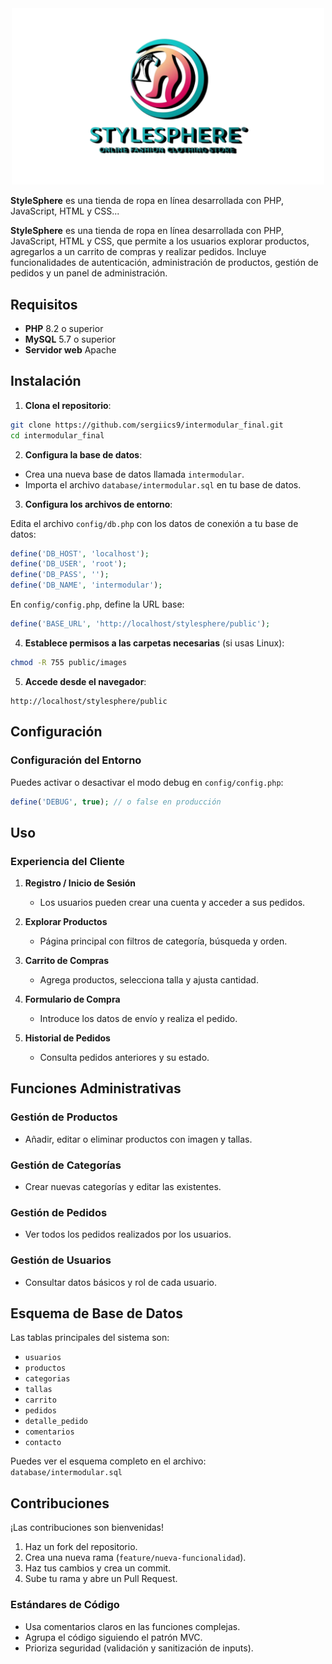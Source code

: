 <div align="center">
  <img src="public/images/logo.png" alt="Logo StyleSphere" width="500"/>
</div>

**StyleSphere** es una tienda de ropa en línea desarrollada con PHP, JavaScript, HTML y CSS...

**StyleSphere** es una tienda de ropa en línea desarrollada con PHP, JavaScript, HTML y CSS, que permite a los usuarios explorar productos, agregarlos a un carrito de compras y realizar pedidos. Incluye funcionalidades de autenticación, administración de productos, gestión de pedidos y un panel de administración.

## Requisitos

- **PHP** 8.2 o superior
- **MySQL** 5.7 o superior
- **Servidor web** Apache

## Instalación

1. **Clona el repositorio**:

```bash
git clone https://github.com/sergiics9/intermodular_final.git
cd intermodular_final
```

2. **Configura la base de datos**:

- Crea una nueva base de datos llamada `intermodular`.
- Importa el archivo `database/intermodular.sql` en tu base de datos.

3. **Configura los archivos de entorno**:

Edita el archivo `config/db.php` con los datos de conexión a tu base de datos:

```php
define('DB_HOST', 'localhost');
define('DB_USER', 'root');
define('DB_PASS', '');
define('DB_NAME', 'intermodular');
```

En `config/config.php`, define la URL base:

```php
define('BASE_URL', 'http://localhost/stylesphere/public');
```

4. **Establece permisos a las carpetas necesarias** (si usas Linux):

```bash
chmod -R 755 public/images
```

5. **Accede desde el navegador**:

```text
http://localhost/stylesphere/public
```

## Configuración

### Configuración del Entorno

Puedes activar o desactivar el modo debug en `config/config.php`:

```php
define('DEBUG', true); // o false en producción
```

## Uso

### Experiencia del Cliente

1. **Registro / Inicio de Sesión**

   - Los usuarios pueden crear una cuenta y acceder a sus pedidos.

2. **Explorar Productos**

   - Página principal con filtros de categoría, búsqueda y orden.

3. **Carrito de Compras**

   - Agrega productos, selecciona talla y ajusta cantidad.

4. **Formulario de Compra**

   - Introduce los datos de envío y realiza el pedido.

5. **Historial de Pedidos**
   - Consulta pedidos anteriores y su estado.

## Funciones Administrativas

### Gestión de Productos

- Añadir, editar o eliminar productos con imagen y tallas.

### Gestión de Categorías

- Crear nuevas categorías y editar las existentes.

### Gestión de Pedidos

- Ver todos los pedidos realizados por los usuarios.

### Gestión de Usuarios

- Consultar datos básicos y rol de cada usuario.

## Esquema de Base de Datos

Las tablas principales del sistema son:

- `usuarios`
- `productos`
- `categorias`
- `tallas`
- `carrito`
- `pedidos`
- `detalle_pedido`
- `comentarios`
- `contacto`

Puedes ver el esquema completo en el archivo:  
`database/intermodular.sql`

## Contribuciones

¡Las contribuciones son bienvenidas!

1. Haz un fork del repositorio.
2. Crea una nueva rama (`feature/nueva-funcionalidad`).
3. Haz tus cambios y crea un commit.
4. Sube tu rama y abre un Pull Request.

### Estándares de Código

- Usa comentarios claros en las funciones complejas.
- Agrupa el código siguiendo el patrón MVC.
- Prioriza seguridad (validación y sanitización de inputs).
